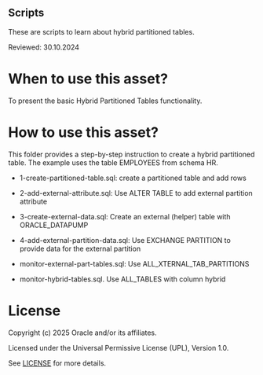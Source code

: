## Scripts

These are scripts to learn about hybrid partitioned tables.

Reviewed: 30.10.2024

# When to use this asset?

To present the basic Hybrid Partitioned Tables functionality. 

# How to use this asset?

This folder provides a step-by-step instruction to create a hybrid partitioned table. The example uses the table EMPLOYEES from schema HR.  

- 1-create-partitioned-table.sql: create a partitioned table and add rows

- 2-add-external-attribute.sql: Use ALTER TABLE to add external partition attribute 

- 3-create-external-data.sql: Create an external (helper) table with ORACLE_DATAPUMP

- 4-add-external-partition-data.sql: Use EXCHANGE PARTITION to provide data for the external partition

- monitor-external-part-tables.sql: Use ALL_XTERNAL_TAB_PARTITIONS

- monitor-hybrid-tables.sql. Use ALL_TABLES with column hybrid

# License

Copyright (c) 2025 Oracle and/or its affiliates.

Licensed under the Universal Permissive License (UPL), Version 1.0.

See [LICENSE](https://github.com/oracle-devrel/technology-engineering/blob/main/LICENSE) for more details.
